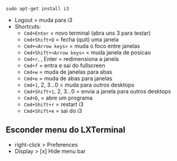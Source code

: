 ```
sudo apt-get install i3
```

- Logout > muda para i3
- Shortcuts:
  - ```Cmd+Enter``` = novo terminal (abra uns 3 para testar)
  - ```Cmd+Shift+Q``` = fecha (quit) uma janela
  - ```Cmd+<Arrow keys>``` = muda o foco entre janelas
  - ```Cmd+Shift+<Arrow keys>``` = muda janela de posicao
  - ```Cmd+r```, <arrow keys>, Enter = redimensiona a janela
  - ```Cmd+f``` = entra e sai do fullscreen
  - ```Cmd+w``` = muda de janelas para abas
  - ```Cmd+e``` = muda de abas para janelas
  - ```Cmd+1```, 2, 3...0 = muda para outros desktops
  - ```Cmd+Shift+1```, 2, 3...0 = envia a janela para outros desktops
  - ```Cmd+D```, <nome do programa> = abre um programa
  - ```Cmd+Shift+r``` = restart i3
  - ```Cmd+Shift+e``` = sai do i3

## Esconder menu do LXTerminal

- right-click > Preferences
- Display > [x] Hide menu bar
